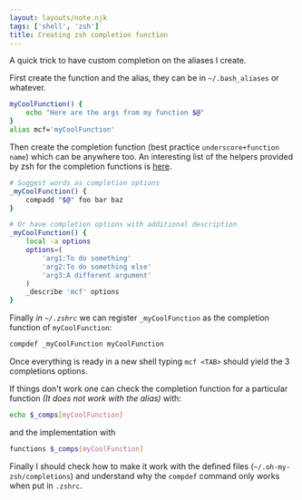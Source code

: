 ```yaml
---
layout: layouts/note.njk
tags: ['shell', 'zsh']
title: Creating zsh completion function
---
```


A quick trick to have custom completion on the aliases I create.

First create the function and the alias, they can be in `~/.bash_aliases` or whatever.

```bash
myCoolFunction() {
    echo "Here are the args from my function $@"
}
alias mcf='myCoolFunction'
```

Then create the completion function (best practice `underscore+function name`) which can be anywhere too. An interesting list of the helpers provided by zsh for the completion functions is [here](https://github.com/zsh-users/zsh-completions/blob/master/zsh-completions-howto.org).

```bash
# Suggest words as completion options
_myCoolFunction() {
    compadd "$@" foo bar baz
}

# Or have completion options with additional description
_myCoolFunction() {
    local -a options
    options=(
        'arg1:To do something'
        'arg2:To do something else'
        'arg3:A different argument'
    )
    _describe 'mcf' options
}
```

Finally *in `~/.zshrc`* we can register `_myCoolFunction` as the completion function of `myCoolFunction`:

```bash
compdef _myCoolFunction myCoolFunction
```

Once everything is ready in a new shell typing `mcf <TAB>` should yield the 3 completions options.

If things don't work one can check the completion function for a particular function *(It does not work with the alias)* with:

```bash
echo $_comps[myCoolFunction]
```

and the implementation with

```bash
functions $_comps[myCoolFunction]
```

Finally I should check how to make it work with the defined files (`~/.oh-my-zsh/completions`) and understand why the `compdef` command only works when put in `.zshrc`.

